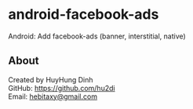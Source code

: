 # android-facebook-ads
Android: Add facebook-ads (banner, interstitial, native)

## About
Created by HuyHung Dinh<br>
GitHub: https://github.com/hu2di<br>
Email: hebitaxy@gmail.com

